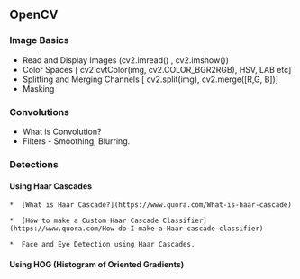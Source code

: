 ## OpenCV

### Image Basics
   * Read and Display Images (cv2.imread() , cv2.imshow())
   * Color Spaces [ cv2.cvtColor(img, cv2.COLOR_BGR2RGB), HSV, LAB etc]
   * Splitting and Merging Channels [ cv2.split(img), cv2.merge([R,G, B])]
   * Masking

### Convolutions
   * What is Convolution?
   * Filters - Smoothing, Blurring.

### Detections

#### Using Haar Cascades
    *  [What is Haar Cascade?](https://www.quora.com/What-is-haar-cascade)

    *  [How to make a Custom Haar Cascade Classifier](https://www.quora.com/How-do-I-make-a-Haar-cascade-classifier)
    
    *  Face and Eye Detection using Haar Cascades.

#### Using HOG (Histogram of Oriented Gradients)
